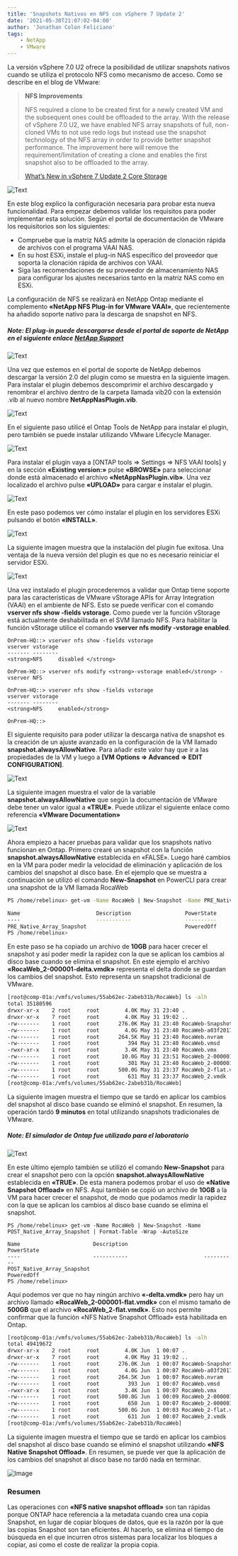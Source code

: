 ```yaml
---
title: 'Snapshots Nativos en NFS con vSphere 7 Update 2'
date: '2021-05-30T21:07:02-04:00'
author: 'Jonathan Colon Feliciano'
tags:
    - NetApp
    - VMware
---
```


La versión vSphere 7.0 U2 ofrece la posibilidad de utilizar snapshots nativos cuando se utiliza el protocolo NFS como mecanismo de acceso. Como se describe en el blog de VMware:

> **NFS Improvements**
>
> NFS required a clone to be created first for a newly created VM and the subsequent ones could be offloaded to the array. With the release of vSphere 7.0 U2, we have enabled NFS array snapshots of full, non-cloned VMs to not use redo logs but instead use the snapshot technology of the NFS array in order to provide better snapshot performance. The improvement here will remove the requirement/limitation of creating a clone and enables the first snapshot also to be offloaded to the array.
>
> [What’s New in vSphere 7 Update 2 Core Storage](https://core.vmware.com/blog/whats-new-vsphere-7-update-2-core-storage)

![Text](/img/5066053.webp#center)

En este blog explico la configuración necesaria para probar esta nueva funcionalidad. Para empezar debemos validar los requisitos para poder implementar esta solución. Según el portal de documentación de VMware los requisitorios son los siguientes:

- Compruebe que la matriz NAS admite la operación de clonación rápida de archivos con el programa VAAI NAS.
- En su host ESXi, instale el plug-in NAS específico del proveedor que soporta la clonación rápida de archivos con VAAI.
- Siga las recomendaciones de su proveedor de almacenamiento NAS para configurar los ajustes necesarios tanto en la matriz NAS como en ESXi.

La configuración de NFS se realizará en NetApp Ontap mediante el complemento **«NetApp NFS Plug-in for VMware VAAI»**, que recientemente ha añadido soporte nativo para la descarga de snapshot en NFS.

##### Note: El plug-in puede descargarse desde el portal de soporte de NetApp en el siguiente enlace [NetApp Support](https://mysupport.netapp.com/site/products/all/details/nfsplugin-vmware-vaai/downloads-tab/download/61278/2.0)

![Text](/img/NetApp-NFS-Plugin-1-1024x577.webp#center)

Una vez que estemos en el portal de soporte de NetApp debemos descargar la versión 2.0 del plugin como se muestra en la siguiente imagen. Para instalar el plugin debemos descomprimir el archivo descargado y renombrar el archivo dentro de la carpeta llamada vib20 con la extensión .vib al nuevo nombre **NetAppNasPlugin.vib**.

![Text](/img/2021-05-30_20-33-1024x707.webp#center)

En el siguiente paso utilicé el Ontap Tools de NetApp para instalar el plugin, pero también se puede instalar utilizando VMware Lifecycle Manager.

![Text](/img/2021-05-30_20-49-1024x510.webp#center)

Para instalar el plugin vaya a [ONTAP tools => Settings => NFS VAAI tools] y en la sección **«Existing version:»** pulse **«BROWSE»** para seleccionar donde está almacenado el archivo **«NetAppNasPlugin.vib»**. Una vez localizado el archivo pulse **«UPLOAD»** para cargar e instalar el plugin.

![Text](/img/2021-05-30_20-36-1024x541.webp#center)

En este paso podemos ver cómo instalar el plugin en los servidores ESXi pulsando el botón **«INSTALL»**.

![Text](/img/2021-05-30_20-47-1024x674.webp#center)

La siguiente imagen muestra que la instalación del plugin fue exitosa. Una ventaja de la nueva versión del plugin es que no es necesario reiniciar el servidor ESXi.

![Text](/img/2021-05-30_20-48-1024x288.webp#center)

Una vez instalado el plugin procederemos a validar que Ontap tiene soporte para las características de VMware vStorage APIs for Array Integration (VAAI) en el ambiente de NFS. Esto se puede verificar con el comando **vserver nfs show -fields vstorage**. Como puede ver la función vStorage está actualmente deshabilitada en el SVM llamado NFS. Para habilitar la función vStorage utilice el comando **vserver nfs modify -vstorage enabled**.

```text
OnPrem-HQ::> vserver nfs show -fields vstorage 
vserver vstorage 
------- -------- 
<strong>NFS     disabled </strong> 

OnPrem-HQ::> vserver nfs modify <strong>-vstorage enabled</strong> -vserver NFS 

OnPrem-HQ::> vserver nfs show -fields vstorage                 
vserver vstorage 
------- -------- 
<strong>NFS     enabled</strong>  

OnPrem-HQ::> 
```

El siguiente requisito para poder utilizar la descarga nativa de snapshot es la creación de un ajuste avanzado en la configuración de la VM llamado **snapshot.alwaysAllowNative**. Para añadir este valor hay que ir a las propiedades de la VM y luego a **[VM Options => Advanced => EDIT CONFIGURATION]**.

![Text](/img/2021-05-31_14-46-768x721.webp#center)

La siguiente imagen muestra el valor de la variable **snapshot.alwaysAllowNative** que según la documentación de VMware debe tener un valor igual a **«TRUE»**. Puede utilizar el siguiente enlace como referencia **«VMware Documentation»**

![Text](/img/2021-05-31_14-45-768x343.webp#center)

Ahora empiezo a hacer pruebas para validar que los snapshots nativo funcionan en Ontap. Primero crearé un snapshot con la función **snapshot.alwaysAllowNative** establecida en «FALSE». Luego haré cambios en la VM para poder medir la velocidad de eliminación y aplicación de los cambios del snapshot al disco base. En el ejemplo que se muestra a continuación se utilizó el comando **New-Snapshot** en PowerCLI para crear una snapshot de la VM llamada RocaWeb

```sh
PS /home/rebelinux> get-vm -Name RocaWeb | New-Snapshot -Name PRE_Native_Array_Snapshot | Format-Table -Wrap -AutoSize  

Name                        Description                 PowerState 
----                        -----------                 ----------
PRE_Native_Array_Snapshot                               PoweredOff
PS /home/rebelinux> 
```

En este paso se ha copiado un archivo de **10GB** para hacer crecer el snapshot y así poder medir la rapidez con la que se aplican los cambios al disco base cuando se elimina el snapshot. En este ejemplo el archivo **«RocaWeb_2-000001-delta.vmdk»** representa el delta donde se guardan los cambios del snapshot. Esto representa un snapshot tradicional de VMware.

```sh
[root@comp-01a:/vmfs/volumes/55ab62ec-2abeb31b/RocaWeb] ls -alh
total 35180596
drwxr-xr-x    2 root     root        4.0K May 31 23:40 .
drwxr-xr-x    7 root     root        4.0K May 31 19:02 ..
-rw-------    1 root     root      276.0K May 31 23:40 RocaWeb-Snapshot15.vmsn
-rw-------    1 root     root        4.0G May 31 23:40 RocaWeb-a03f2017.vswp
-rw-------    1 root     root      264.5K May 31 23:40 RocaWeb.nvram
-rw-------    1 root     root         394 May 31 23:40 RocaWeb.vmsd
-rwxr-xr-x    1 root     root        3.4K May 31 23:40 RocaWeb.vmx
-rw-------    1 root     root       10.0G May 31 23:51 RocaWeb_2-000001-delta.vmdk #Delta (VMFS Based Snapshot)
-rw-------    1 root     root         301 May 31 23:40 RocaWeb_2-000001.vmdk
-rw-------    1 root     root      500.0G May 31 23:37 RocaWeb_2-flat.vmdk
-rw-------    1 root     root         631 May 31 23:37 RocaWeb_2.vmdk
[root@comp-01a:/vmfs/volumes/55ab62ec-2abeb31b/RocaWeb]
```

La siguiente imagen muestra el tiempo que se tardó en aplicar los cambios del snapshot al disco base cuando se eliminó el snapshot. En resumen, la operación tardó **9 minutos** en total utilizando snapshots tradicionales de VMware.

##### Note: El simulador de Ontap fue utilizado para el laboratorio

![Text](/img/2021-05-31_20-05-1024x134.webp#center)

En este último ejemplo también se utilizó el comando **New-Snapshot** para crear el snapshot pero con la opción **snapshot.alwaysAllowNative** establecida en **«TRUE»**. De esta manera podemos probar el uso de **«Native Snapshot Offload»** en NFS. Aquí también se copió un archivo de **10GB** a la VM para hacer crecer el snapshot, de modo que podamos medir la rapidez con la que se aplican los cambios al disco base cuando se elimina el snapshot.

```text
PS /home/rebelinux> get-vm -Name RocaWeb | New-Snapshot -Name POST_Native_Array_Snapshot | Format-Table -Wrap -AutoSize

Name                       Description                        PowerState
----                       -----------                        ----------
POST_Native_Array_Snapshot                                    PoweredOff
PS /home/rebelinux> 
```

Aquí podemos ver que no hay ningún archivo **«-delta.vmdk»** pero hay un archivo llamado **«RocaWeb_2-000001-flat.vmdk»** con el mismo tamaño de **500GB** que el archivo **«RocaWeb_2-flat.vmdk»**. Esto nos permite confirmar que la función «NFS Native Snapshot Offload» está habilitada en Ontap.

```sh
[root@comp-01a:/vmfs/volumes/55ab62ec-2abeb31b/RocaWeb] ls -alh
total 49419672
drwxr-xr-x    2 root     root        4.0K Jun  1 00:07 .
drwxr-xr-x    7 root     root        4.0K May 31 19:02 ..
-rw-------    1 root     root      276.0K Jun  1 00:07 RocaWeb-Snapshot16.vmsn
-rw-------    1 root     root        4.0G Jun  1 00:07 RocaWeb-a03f2017.vswp
-rw-------    1 root     root      264.5K Jun  1 00:07 RocaWeb.nvram
-rw-------    1 root     root         393 Jun  1 00:07 RocaWeb.vmsd
-rwxr-xr-x    1 root     root        3.4K Jun  1 00:07 RocaWeb.vmx
-rw-------    1 root     root      500.0G Jun  1 00:09 RocaWeb_2-000001-flat.vmdk #No Delta (Array Based Snapshot OffLoad)
-rw-------    1 root     root         650 Jun  1 00:07 RocaWeb_2-000001.vmdk
-rw-------    1 root     root      500.0G Jun  1 00:03 RocaWeb_2-flat.vmdk
-rw-------    1 root     root         631 Jun  1 00:07 RocaWeb_2.vmdk
[root@comp-01a:/vmfs/volumes/55ab62ec-2abeb31b/RocaWeb]
```

La siguiente imagen muestra el tiempo que se tardó en aplicar los cambios del snapshot al disco base cuando se eliminó el snapshot utilizando **«NFS Native Snapshot Offload»**. En resumen, se puede ver que la aplicación de los cambios del snapshot al disco base no tardó nada en terminar.

![Image](/img/2021-05-31_20-20-1024x125.webp#centered)

### Resumen

Las operaciones con **«NFS native snapshot offload»** son tan rápidas porque ONTAP hace referencia a la metadata cuando crea una copia Snapshot, en lugar de copiar bloques de datos, que es la razón por la que las copias Snapshot son tan eficientes. Al hacerlo, se elimina el tiempo de búsqueda en el que incurren otros sistemas para localizar los bloques a copiar, así como el coste de realizar la propia copia.
